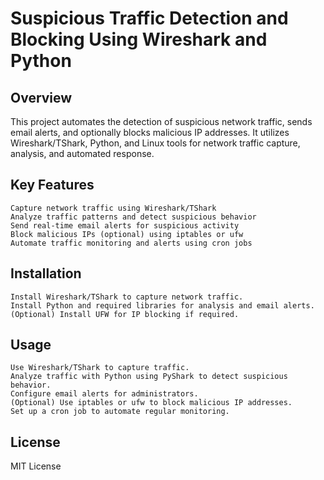 # Suspicious Traffic Detection and Blocking Using Wireshark and Python

## Overview

This project automates the detection of suspicious network traffic, sends email alerts, and optionally blocks malicious IP addresses. It utilizes Wireshark/TShark, Python, and Linux tools for network traffic capture, analysis, and automated response.
## Key Features

    Capture network traffic using Wireshark/TShark
    Analyze traffic patterns and detect suspicious behavior
    Send real-time email alerts for suspicious activity
    Block malicious IPs (optional) using iptables or ufw
    Automate traffic monitoring and alerts using cron jobs

## Installation

    Install Wireshark/TShark to capture network traffic.
    Install Python and required libraries for analysis and email alerts.
    (Optional) Install UFW for IP blocking if required.

## Usage

    Use Wireshark/TShark to capture traffic.
    Analyze traffic with Python using PyShark to detect suspicious behavior.
    Configure email alerts for administrators.
    (Optional) Use iptables or ufw to block malicious IP addresses.
    Set up a cron job to automate regular monitoring.

## License

MIT License
